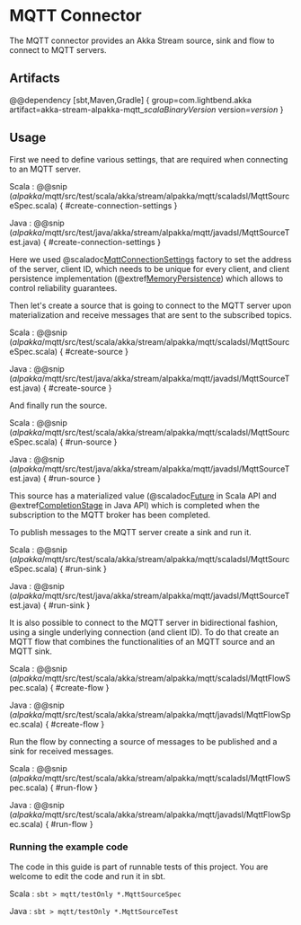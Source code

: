 # MQTT Connector

The MQTT connector provides an Akka Stream source, sink and flow to connect to MQTT servers.

## Artifacts

@@dependency [sbt,Maven,Gradle] {
  group=com.lightbend.akka
  artifact=akka-stream-alpakka-mqtt_$scalaBinaryVersion$
  version=$version$
}

## Usage

First we need to define various settings, that are required when connecting to an MQTT server.

Scala
: @@snip ($alpakka$/mqtt/src/test/scala/akka/stream/alpakka/mqtt/scaladsl/MqttSourceSpec.scala) { #create-connection-settings }

Java
: @@snip ($alpakka$/mqtt/src/test/java/akka/stream/alpakka/mqtt/javadsl/MqttSourceTest.java) { #create-connection-settings }

Here we used @scaladoc[MqttConnectionSettings](akka.stream.alpakka.mqtt.MqttConnectionSettings$) factory to set the address of the server, client ID, which needs to be unique for every client, and client persistence implementation (@extref[MemoryPersistence](paho-api:org/eclipse/paho/client/mqttv3/persist/MemoryPersistence)) which allows to control reliability guarantees.

Then let's create a source that is going to connect to the MQTT server upon materialization and receive messages that are sent to the subscribed topics.

Scala
: @@snip ($alpakka$/mqtt/src/test/scala/akka/stream/alpakka/mqtt/scaladsl/MqttSourceSpec.scala) { #create-source }

Java
: @@snip ($alpakka$/mqtt/src/test/java/akka/stream/alpakka/mqtt/javadsl/MqttSourceTest.java) { #create-source }

And finally run the source.

Scala
: @@snip ($alpakka$/mqtt/src/test/scala/akka/stream/alpakka/mqtt/scaladsl/MqttSourceSpec.scala) { #run-source }

Java
: @@snip ($alpakka$/mqtt/src/test/java/akka/stream/alpakka/mqtt/javadsl/MqttSourceTest.java) { #run-source }

This source has a materialized value (@scaladoc[Future](scala.concurrent.Future) in Scala API and @extref[CompletionStage](java-api:java/util/concurrent/CompletionStage) in Java API) which is completed when the subscription to the MQTT broker has been completed.

To publish messages to the MQTT server create a sink and run it.

Scala
: @@snip ($alpakka$/mqtt/src/test/scala/akka/stream/alpakka/mqtt/scaladsl/MqttSourceSpec.scala) { #run-sink }

Java
: @@snip ($alpakka$/mqtt/src/test/java/akka/stream/alpakka/mqtt/javadsl/MqttSourceTest.java) { #run-sink }

It is also possible to connect to the MQTT server in bidirectional fashion, using a single underlying connection (and client ID). To do that create an MQTT flow that combines the functionalities of an MQTT source and an MQTT sink.

Scala
: @@snip ($alpakka$/mqtt/src/test/scala/akka/stream/alpakka/mqtt/scaladsl/MqttFlowSpec.scala) { #create-flow }

Java
: @@snip ($alpakka$/mqtt/src/test/scala/akka/stream/alpakka/mqtt/javadsl/MqttFlowSpec.scala) { #create-flow }

Run the flow by connecting a source of messages to be published and a sink for received messages.

Scala
: @@snip ($alpakka$/mqtt/src/test/scala/akka/stream/alpakka/mqtt/scaladsl/MqttFlowSpec.scala) { #run-flow }

Java
: @@snip ($alpakka$/mqtt/src/test/scala/akka/stream/alpakka/mqtt/javadsl/MqttFlowSpec.scala) { #run-flow }

### Running the example code

The code in this guide is part of runnable tests of this project. You are welcome to edit the code and run it in sbt.

Scala
:   ```
    sbt
    > mqtt/testOnly *.MqttSourceSpec
    ```

Java
:   ```
    sbt
    > mqtt/testOnly *.MqttSourceTest
    ```

